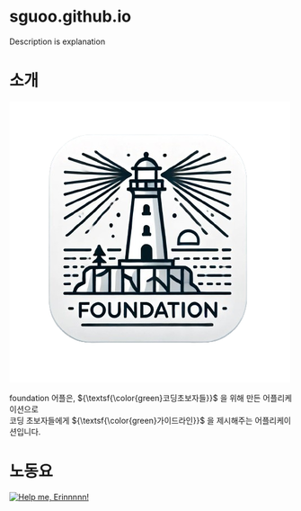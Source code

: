 # sguoo.github.io

Description is explanation

# 소개

![foundation\img\foundation logo.png](/foundation/img/foundation%20logo.png)

foundation 어플은, ${\textsf{\color{green}코딩초보자들}}$ 을 위해 만든 어플리케이션으로<br> 코딩 초보자들에게 ${\textsf{\color{green}가이드라인}}$ 을 제시해주는 어플리케이션입니다.

# 노동요

[![Help me, Erinnnnn!](https://img.youtube.com/vi/X8z23t428kU/0.jpg)](https://youtu.be/X8z23t428kU)
